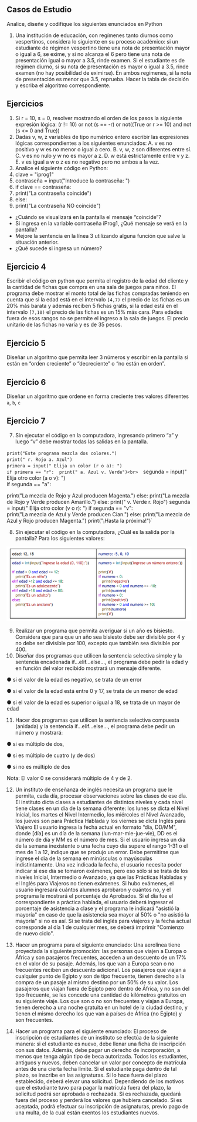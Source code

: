 ## Casos de Estudio
Analice, diseñe y codifique los siguientes enunciados en Python
1. Una institución de educación, con regímenes tanto diurnos como vespertinos, considera lo siguiente en su
proceso académico: si un estudiante de régimen vespertino tiene una nota de presentación mayor o igual a 6,
se exime, y si no alcanza el 6 pero tiene una nota de presentación igual o mayor a 3.5, rinde examen. Si el
estudiante es de régimen diurno, si su nota de presentación es mayor o igual a 3.5, rinde examen (no hay
posibilidad de eximirse). En ambos regímenes, si la nota de presentación es menor que 3.5, reprueba. Hacer la
tabla de decisión y escriba el algoritmo correspondiente.
## Ejercicios
1. Si r = 10, s = 0, resolver mostrando el orden de los pasos la siguiente expresión lógica:
(r != 10) or not (s == -r) or not((True or r >= 10) and not (s <= 0 and True))
2. Dadas v, w, z variables de tipo numérico entero escribir las expresiones lógicas correspondientes a los
siguientes enunciados:
A. v es no positivo y w es no menor o igual a cero.
B.  v, w, z son diferentes entre sí.
C. v es no nulo y w no es mayor a z.
D. w está estrictamente entre v y z.
E. v es igual a w o z es no negativo pero no ambos a la vez.
3. Analice el siguiente código en Python:
1. clave = "iprog1"
2. contraseña = input("Introduce la contraseña: ")
3. if clave == contraseña:
4. print("La contraseña coincide")
5. else:
6. print("La contraseña NO coincide")

- ¿Cuándo se visualizará en la pantalla el mensaje “coincide”?
- Si ingresa en la variable contraseña iProg1, ¿Qué mensaje se verá en la pantalla?
- Mejore la sentencia en la línea 3 utilizando alguna función que salve la situación anterior.
- ¿Qué sucede si ingresa un número?

## Ejercicio 4

Escribir el código en python que permita el registro de la edad del cliente y la cantidad de fichas que compra en una sala de juegos para niños. El programa debe mostrar el monto total de las fichas compradas teniendo en cuenta que si la edad está en el intervalo `[4,7)` el precio de las fichas es un 20% más barata y además reciben 5 fichas gratis, si la edad está en el intervalo `[7,10)` el precio de las fichas es un 15% más cara. Para edades fuera de esos rangos no se permite el ingreso a la sala de juegos. El precio unitario de las fichas no varía y es de 35 pesos.

## Ejercicio 5

Diseñar un algoritmo que permita leer 3 números y escribir en la pantalla si están en “orden creciente” o “decreciente” o “no están en orden”.

## Ejercicio 6

Diseñar un algoritmo que ordene en forma creciente tres valores diferentes `a`, `b`, `c`

## Ejercicio 7

7. Sin ejecutar el código en la computadora, ingresando primero “a” y luego “v” debe mostrar todas las salidas en la pantalla.

`print("Este programa mezcla dos colores.")`<br>
`print(" r. Rojo a. Azul")`<br>
`primera = input(" Elija un color (r o a): ")`<br>
`if primera == "r": 
print(" a. Azul v. Verde")<br> 
`segunda = input(" Elija otro color (a o v): ")<br>
if segunda == "a": <br>

print("La mezcla de Rojo y Azul producen Magenta.")
else:
print("La mezcla de Rojo y Verde producen Amarillo.")
else:
print(" v. Verde r. Rojo")
segunda = input(" Elija otro color (v o r): ")
if segunda == "v":<br>
print("La mezcla de Azul y Verde producen Cian.")
else:
print("La mezcla de Azul y Rojo producen Magenta.")
print("¡Hasta la próxima!")`

8. Sin ejecutar el código en la computadora, ¿Cuál es la salida por la pantalla? Para los siguientes valores:

![img1](./img/img1.png)

9. Realizar un programa que permita averiguar si un año es bisiesto. Considera que para que un año sea bisiesto
debe ser divisible por 4 y no debe ser divisible por 100, excepto que también sea divisible por 400.
10. Diseñar dos programas que utilicen la sentencia selectiva simple y la sentencia encadenada if…elif…else…, el
programa debe pedir la edad y en función del valor recibido mostrará un mensaje diferente.

● si el valor de la edad es negativo, se trata de un error

● si el valor de la edad está entre 0 y 17, se trata de un menor de edad

● si el valor de la edad es superior o igual a 18, se trata de un mayor de edad

11. Hacer dos programas que utilicen la sentencia selectiva compuesta (anidada) y la sentencia if…elif…else…, el
programa debe pedir un número y mostrará:

● si es múltiplo de dos,

● si es múltiplo de cuatro (y de dos)

● si no es múltiplo de dos

Nota: El valor 0 se considerará múltiplo de 4 y de 2.

12. Un instituto de enseñanza de inglés necesita un programa que le permita, cada día, procesar observaciones
sobre las clases de ese día. El instituto dicta clases a estudiantes de distintos niveles y cada nivel tiene clases
en un día de la semana diferente: los lunes se dicta el Nivel Inicial, los martes el Nivel Intermedio, los
miércoles el Nivel Avanzado, los jueves son para Práctica Hablada y los viernes se dicta Inglés para Viajero El usuario ingresa la fecha actual en formato “día, DD/MM", donde [día] es un día de la semana
(lun-mar-mie-jue-vie), DD es el número de día y MM es el número de mes. Si el usuario ingresa un día de la
semana inexistente o una fecha cuyo día supere el rango 1-31 o el mes de 1 a 12, indique que se produjo un
error. Debe permitirse que ingrese el día de la semana en minúsculas o mayúsculas indistintamente.
Una vez indicada la fecha, el usuario necesita poder indicar si ese día se tomaron exámenes, pero eso sólo si se
trata de los niveles Inicial, Intermedio o Avanzado, ya que las Prácticas Habladas y el Inglés para Viajeros no
tienen exámenes. Si hubo exámenes, el usuario ingresará cuántos alumnos aprobaron y cuántos no, y el
programa le mostrará el porcentaje de Aprobados.
Si el día fue el correspondiente a práctica hablada, el usuario deberá ingresar el porcentaje de asistencia a
clase y el programa le indicará "asistió la mayoría" en caso de que la asistencia sea mayor al 50% o "no asistió la
mayoría" si no es así.
Si se trata del inglés para viajeros y la fecha actual corresponde al día 1 de cualquier mes, se deberá imprimir
"Comienzo de nuevo ciclo".

13. Hacer un programa para el siguiente enunciado: Una aerolínea tiene proyectada la siguiente promoción: las
personas que viajen a Europa o África y son pasajeros frecuentes, acceden a un descuento de un 17% en el
valor de su pasaje. Además, los que van a Europa sean o no frecuentes reciben un descuento adicional. Los
pasajeros que viajan a cualquier punto de Egipto y son de tipo frecuente, tienen derecho a la compra de un
pasaje al mismo destino por un 50% de su valor. Los pasajeros que viajan fuera de Egipto pero dentro de África,
y no son del tipo frecuente, se les concede una cantidad de kilómetros gratuitos en su siguiente viaje. Los que
son o no son frecuentes y viajan a Europa, tienen derecho a una noche gratuita en un hotel de la ciudad
destino, y tienen el mismo derecho los que van a países de África (no Egipto) y son frecuentes.

14. Hacer un programa para el siguiente enunciado: El proceso de inscripción de estudiantes de un instituto se
efectúa de la siguiente manera: si el estudiante es nuevo, debe llenar una ficha de inscripción con sus datos.
Además, debe pagar un derecho de incorporación, a menos que tenga algún tipo de beca autorizada. Todos los
estudiantes, antiguos y nuevos, deben cancelar un valor por concepto de matrícula antes de una cierta fecha
límite. Si el estudiante paga dentro de tal plazo, se inscribe en las asignaturas. Si lo hace fuera del plazo
establecido, deberá elevar una solicitud. Dependiendo de los motivos que el estudiante tuvo para pagar la
matrícula fuera del plazo, la solicitud podrá ser aprobada o rechazada. Si es rechazada, quedará fuera del
proceso y perderá los valores que hubiera cancelado. Si es aceptada, podrá efectuar su inscripción de
asignaturas, previo pago de una multa, de la cual están exentos los estudiantes nuevos.


